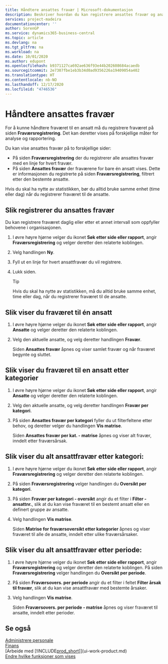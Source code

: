 ```yaml
---
title: Håndtere ansattes fravær | Microsoft-dokumentasjon
description: Beskriver hvordan du kan registrere ansattes fravær og analysere statistikk.
services: project-madeira
documentationcenter: ''
author: SorenGP
ms.service: dynamics365-business-central
ms.topic: article
ms.devlang: na
ms.tgt_pltfrm: na
ms.workload: na
ms.date: 10/01/2020
ms.author: edupont
ms.openlocfilehash: b9371127ca692ae636f93e44b202608684acaedb
ms.sourcegitcommit: 2e7307fbe1eb3b34d0ad9356226a19409054a402
ms.translationtype: HT
ms.contentlocale: nb-NO
ms.lasthandoff: 12/17/2020
ms.locfileid: "4746536"
---
```

# <a name="manage-employee-absence"></a>Håndtere ansattes fravær
For å kunne håndtere fraværet til en ansatt må du registrere fraværet på siden **Fraværsregistrering**. Det kan deretter vises på forskjellige måter for analyse og rapportering.

Du kan vise ansattes fravær på to forskjellige sider:

* På siden **Fraværsregistrering** der du registrerer alle ansattes fravær med en linje for hvert fravær.
* På siden **Ansattes fravær** der fraværene for bare én ansatt vises. Dette er informasjonen du registrerte på siden **Fraværsregistrering**, filtrert etter den bestemte ansatte.

Hvis du skal ha nytte av statistikken, bør du alltid bruke samme enhet (time eller dag) når du registrerer fraværet til de ansatte.

## <a name="to-register-employee-absence"></a>Slik registrerer du ansattes fravær
Du kan registrere fraværet daglig eller etter et annet intervall som oppfyller behovene i organisasjonen.

1. I øvre høyre hjørne velger du ikonet **Søk etter side eller rapport**, angir **Fraværsregistrering** og velger deretter den relaterte koblingen.
2. Velg handlingen **Ny**.
3. Fyll ut en linje for hvert ansattfravær du vil registrere.
4. Lukk siden.

    > [!Tip]
    > Hvis du skal ha nytte av statistikken, må du alltid bruke samme enhet, time eller dag, når du registrerer fraværet til de ansatte.

## <a name="to-view-an-individual-employees-absence"></a>Slik viser du fraværet til én ansatt
1. I øvre høyre hjørne velger du ikonet **Søk etter side eller rapport**, angir **Ansatte** og velger deretter den relaterte koblingen.
2. Velg den aktuelle ansatte, og velg deretter handlingen **Fravær**.

    Siden **Ansattes fravær** åpnes og viser samlet fravær og når fraværet begynte og sluttet.

## <a name="to-view-an-employees-absence-by-categories"></a>Slik viser du fraværet til en ansatt etter kategorier
1. I øvre høyre hjørne velger du ikonet **Søk etter side eller rapport**, angir **Ansatte** og velger deretter den relaterte koblingen.
2. Velg den aktuelle ansatte, og velg deretter handlingen **Fravær per kategori**.
3. På siden **Ansattes fravær per kategori** fyller du ut filterfeltene etter behov, og deretter velger du handlingen **Vis matrise**.

    Siden **Ansattes fravær per kat. - matrise** åpnes og viser alt fravær, inndelt etter fraværsårsak.

## <a name="to-view-all-employee-absences-by-category"></a>Slik viser du alt ansattfravær etter kategori:
1. I øvre høyre hjørne velger du ikonet **Søk etter side eller rapport**, angir **Fraværsregistrering** og velger deretter den relaterte koblingen.
2. På siden **Fraværsregistrering** velger handlingen du **Oversikt per kategori**.
3. På siden **Fravær per kategori - oversikt** angir du et filter i **Filter - ansattnr.**, slik at du kan vise fraværet til en bestemt ansatt eller en definert gruppe av ansatte.
4. Velg handlingen **Vis matrise**.

    Siden **Matrise for fraværsoversikt etter kategorier** åpnes og viser fraværet til alle de ansatte, inndelt etter ulike fraværsårsaker.

## <a name="to-view-all-employee-absences-by-period"></a>Slik viser du alt ansattfravær etter periode:
1. I øvre høyre hjørne velger du ikonet **Søk etter side eller rapport**, angir **Fraværsregistrering** og velger deretter den relaterte koblingen.
   På siden **Fraværsregistrering** velger handlingen du **Oversikt per periode**.
2. På siden **Fraværsovers. per periode** angir du et filter i feltet **Filter årsak til fravær**, slik at du kan vise ansattfravær med bestemte årsaker.
3. Velg handlingen **Vis matrise**.

    Siden **Fraværsovers. per periode - matrise** åpnes og viser fraværet til ansatte, inndelt etter perioder.

## <a name="see-also"></a>Se også
[Administrere personale](hr-manage-human-resources.md)  
[Finans](finance.md)  
[Arbeide med [!INCLUDE[prod_short](includes/prod_short.md)]](ui-work-product.md)  
[Endre hvilke funksjoner som vises](ui-experiences.md)
